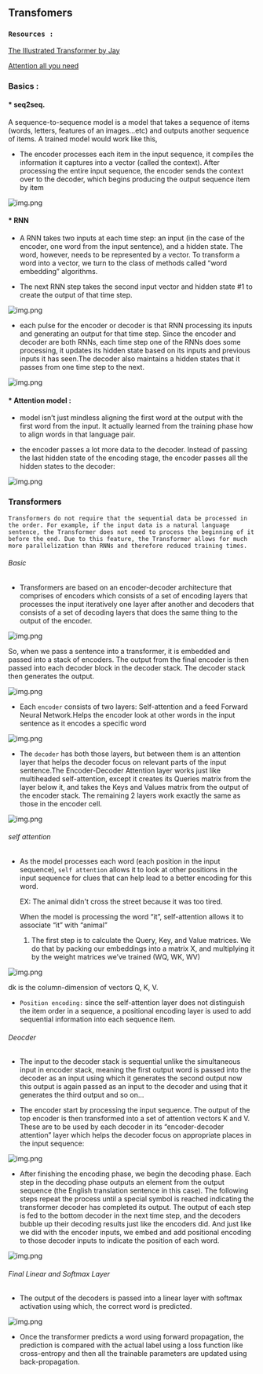 
## Transfomers

###  ```Resources :```

<a href = 'http://jalammar.github.io/illustrated-transformer/'>The Illustrated Transformer by Jay</a>

<a href = 'https://arxiv.org/pdf/1706.03762.pdf'> Attention all you need </a>


### Basics :

#### * seq2seq.

A sequence-to-sequence model is a model that takes a sequence of items (words, letters, features of an images…etc) and outputs another sequence of items. A trained model would work like this,
* The encoder processes each item in the input sequence, it compiles the information it captures into a vector (called the context). After processing the entire input sequence, the encoder sends the context over to the decoder, which begins producing the output sequence item by item


![img.png](https://github.com/Uttam580/ml_dl_nlp_road_map/blob/master/deep_learning2/basic_transfomers/gif/seq2seq.gif)

#### * RNN

* A RNN takes two inputs at each time step: an input (in the case of the encoder, one word from the input sentence), and a hidden state. The word, however, needs to be represented by a vector. To transform a word into a vector, we turn to the class of methods called “word embedding” algorithms.

* The next RNN step takes the second input vector and hidden state #1 to create the output of that time step.

![img.png](https://github.com/Uttam580/ml_dl_nlp_road_map/blob/master/deep_learning2/basic_transfomers/gif/rnn.gif)

* each pulse for the encoder or decoder is that RNN processing its inputs and generating an output for that time step. Since the encoder and decoder are both RNNs, each time step one of the RNNs does some processing, it updates its hidden state based on its inputs and previous inputs it has seen.The decoder also maintains a hidden states that it passes from one time step to the next. 

![img.png](https://github.com/Uttam580/ml_dl_nlp_road_map/blob/master/deep_learning2/basic_transfomers/gif/seq2seq2.gif)


#### * Attention model : 

* model isn’t just mindless aligning the first word at the output with the first word from the input. It actually learned from the training phase how to align words in that language pair.

* the encoder passes a lot more data to the decoder. Instead of passing the last hidden state of the encoding stage, the encoder passes all the hidden states to the decoder:

![img.png](https://github.com/Uttam580/ml_dl_nlp_road_map/blob/master/deep_learning2/basic_transfomers/gif/attention.gif)

### Transformers

```Transformers do not require that the sequential data be processed in the order. For example, if the input data is a natural language sentence, the Transformer does not need to process the beginning of it before the end. Due to this feature, the Transformer allows for much more parallelization than RNNs and therefore reduced training times.```

###### Basic
* Transformers are based on an encoder-decoder architecture that comprises of encoders which consists of a set of encoding layers that processes the input iteratively one layer after another and decoders that consists of a set of decoding layers that does the same thing to the output of the encoder.

![img.png](https://miro.medium.com/max/875/1*V2435M1u0tiSOz4nRBfl4g.png)


So, when we pass a sentence into a transformer, it is embedded and passed into a stack of encoders. The output from the final encoder is then passed into each decoder block in the decoder stack. The decoder stack then generates the output.

![img.png](https://deepfrench.gitlab.io/deep-learning-project/resources/transformer.png)

* Each ```encoder``` consists of two layers: Self-attention and a feed Forward Neural Network.Helps the encoder look at other words in the input sentence as it encodes a specific word

![img.png](http://jalammar.github.io/images/t/Transformer_decoder.png)

* The ```decoder``` has both those layers, but between them is an attention layer that helps the decoder focus on relevant parts of the input sentence.The Encoder-Decoder Attention layer works just like multiheaded self-attention, except it creates its Queries matrix from the layer below it, and takes the Keys and Values matrix from the output of the encoder stack. The remaining 2 layers work exactly the same as those in the encoder cell.

![img.png](https://miro.medium.com/max/875/1*l4iIupatrLqKgaJR7BgdBg.png)

###### self attention
* As the model processes each word (each position in the input sequence), ```self attention``` allows it to look at other positions in the input sequence for clues that can help lead to a better encoding for this word.

  EX: The animal didn't cross the street because it was too tired.

  When the model is processing the word “it”, self-attention allows it to associate “it” with “animal”

  1. The first step is to calculate the Query, Key, and Value matrices. We do that by packing our embeddings into a matrix X, and multiplying it by the weight matrices we’ve          trained (WQ, WK, WV)
  
 ![img.png](https://i.vimeocdn.com/video/824107246.jpg?mw=1920&mh=1080&q=70)
  
   dk is  the column-dimension of vectors Q, K, V.
   
 * ```Position encoding:``` since the self-attention layer does not distinguish the item order in a sequence, a positional encoding layer is used to add sequential information into each sequence item.
 
 
 ###### Deocder
 
 * The input to the decoder stack is sequential unlike the simultaneous input in encoder stack, meaning the first output word is passed into the decoder as an input using which it generates the second output now this output is again passed as an input to the decoder and using that it generates the third output and so on…
 
 * The encoder start by processing the input sequence. The output of the top encoder is then transformed into a set of attention vectors K and V. These are to be used by each decoder in its “encoder-decoder attention” layer which helps the decoder focus on appropriate places in the input sequence:

![img.png](http://jalammar.github.io/images/t/transformer_decoding_1.gif)

* After finishing the encoding phase, we begin the decoding phase. Each step in the decoding phase outputs an element from the output sequence (the English translation sentence in this case).
The following steps repeat the process until a special symbol is reached indicating the transformer decoder has completed its output. The output of each step is fed to the bottom decoder in the next time step, and the decoders bubble up their decoding results just like the encoders did. And just like we did with the encoder inputs, we embed and add positional encoding to those decoder inputs to indicate the position of each word.

![img.png](https://github.com/Uttam580/ml_dl_nlp_road_map/blob/master/deep_learning2/basic_transfomers/gif/transformer_decoding_2.gif)

###### Final Linear and Softmax Layer
* The output of the decoders is passed into a linear layer with softmax activation using which, the correct word is predicted.

![img.png](https://miro.medium.com/max/1250/1*ERDmCo4ihoB7Vntth88DOw.png)

* Once the transformer predicts a word using forward propagation, the prediction is compared with the actual label using a loss function like cross-entropy and then all the trainable parameters are updated using back-propagation.

















